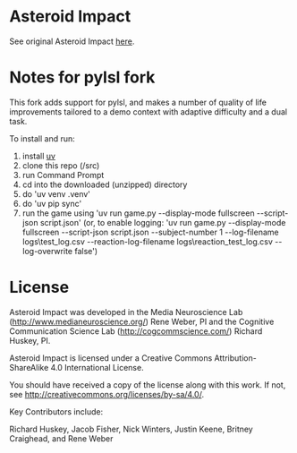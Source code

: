 # Asteroid Impact

See original Asteroid Impact [here](https://github.com/richardhuskey/asteroid_impact/tree/master).

# Notes for pylsl fork

This fork adds support for pylsl, and makes a number of quality of life improvements tailored to a demo context with adaptive difficulty and a dual task.

To install and run:
1) install [uv](https://docs.astral.sh/uv/getting-started/installation/)
2) clone this repo (/src)
3) run Command Prompt
4) cd into the downloaded (unzipped) directory
5) do 'uv venv .venv'
6) do 'uv pip sync'
7) run the game using 'uv run game.py --display-mode fullscreen --script-json script.json' (or, to enable logging: 'uv run game.py --display-mode fullscreen --script-json script.json --subject-number 1 --log-filename logs\test_log.csv --reaction-log-filename logs\reaction_test_log.csv --log-overwrite false')

# License

Asteroid Impact was developed in the Media Neuroscience Lab (http://www.medianeuroscience.org/) Rene Weber, PI and the Cognitive Communication Science Lab (http://cogcommscience.com/) Richard Huskey, PI.

Asteroid Impact is licensed under a Creative Commons Attribution-ShareAlike 4.0 International License.

You should have received a copy of the license along with this work. If not, see http://creativecommons.org/licenses/by-sa/4.0/.

Key Contributors include:

Richard Huskey, Jacob Fisher, Nick Winters, Justin Keene, Britney Craighead, and Rene Weber

